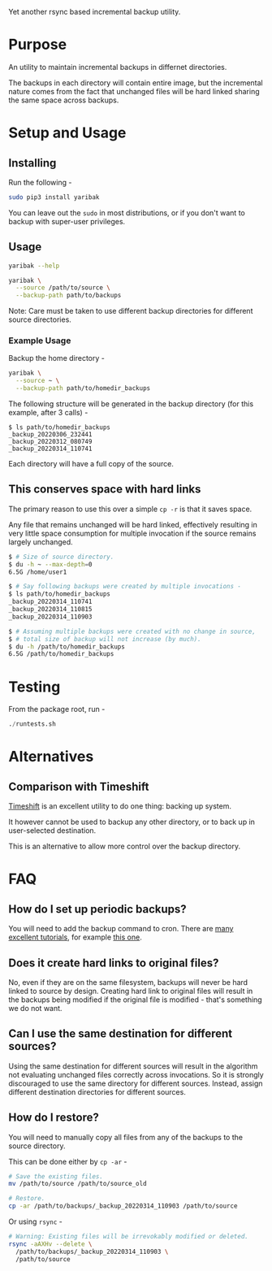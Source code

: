 Yet another rsync based incremental backup utility.

# Purpose

An utility to maintain incremental backups in differnet directories.

The backups in each directory will contain entire image, but the incremental
nature comes from the fact that unchanged files will be hard linked sharing the
same space across backups.

# Setup and Usage

## Installing

Run the following -

```bash
sudo pip3 install yaribak
```

You can leave out the `sudo` in most distributions, or if you don't want to
backup with super-user privileges.

## Usage

```bash
yaribak --help

yaribak \
  --source /path/to/source \
  --backup-path path/to/backups
```

Note: Care must be taken to use different backup directories for different source directories.

### Example Usage

Backup the home directory -

```bash
yaribak \
  --source ~ \
  --backup-path path/to/homedir_backups
```

The following structure will be generated in the backup directory (for this
example, after 3 calls) -
```
$ ls path/to/homedir_backups
_backup_20220306_232441
_backup_20220312_080749
_backup_20220314_110741
```

Each directory will have a full copy of the source.

## This conserves space with hard links

The primary reason to use this over a simple `cp -r` is that it saves space.

Any file that remains unchanged will be hard linked, effectively resulting in very little space consumption for multiple invocation if the source remains largely unchanged.

```bash
$ # Size of source directory.
$ du -h ~ --max-depth=0
6.5G /home/user1

$ # Say following backups were created by multiple invocations -
$ ls path/to/homedir_backups
_backup_20220314_110741
_backup_20220314_110815
_backup_20220314_110903

$ # Assuming multiple backups were created with no change in source,
$ # total size of backup will not increase (by much).
$ du -h /path/to/homedir_backups
6.5G /path/to/homedir_backups
```

# Testing

From the package root, run -
```python
./runtests.sh
```

# Alternatives

## Comparison with Timeshift
[Timeshift](https://github.com/teejee2008/timeshift) is an excellent utility to do one thing: backing up system.

It however cannot be used to backup any other directory, or to back up in user-selected destination.

This is an alternative to allow more control over the backup directory.

# FAQ

## How do I set up periodic backups?
You will need to add the backup command to cron. There are [many excellent
tutorials](https://www.google.com/search?q=setting+up+cron+job+linux+tutorial),
for example [this one](https://opensource.com/article/17/11/how-use-cron-linux).

## Does it create hard links to original files?
No, even if they are on the same filesystem, backups will never be hard linked
to source by design. Creating hard link to original files will result in the
backups being modified if the original file is modified - that's something we do
not want.

## Can I use the same destination for different sources?
Using the same destination for different sources will result in the algorithm
not evaluating unchanged files correctly across invocations. So it is strongly
discouraged to use the same directory for different sources. Instead, assign
different destination directories for different sources.

## How do I restore?
You will need to manually copy all files from any of the backups to the source directory.

This can be done either by `cp -ar` -
```bash
# Save the existing files.
mv /path/to/source /path/to/source_old

# Restore.
cp -ar /path/to/backups/_backup_20220314_110903 /path/to/source
```

Or using `rsync` -
```bash
# Warning: Existing files will be irrevokably modified or deleted.
rsync -aAXHv --delete \
  /path/to/backups/_backup_20220314_110903 \
  /path/to/source
```
